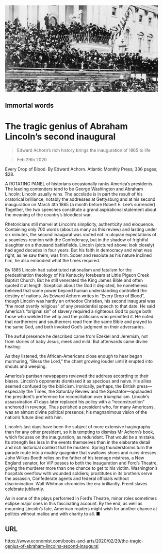 ![](./images/20200229_BKP004_0.jpg)

## Immortal words

# The tragic genius of Abraham Lincoln’s second inaugural

> Edward Achorn’s rich history brings the inauguration of 1865 to life

> Feb 29th 2020

Every Drop of Blood. By Edward Achorn. Atlantic Monthly Press; 336 pages; $28.

A  ROTATING PANEL of historians occasionally ranks America’s presidents. The leading contenders tend to be George Washington and Abraham Lincoln; Lincoln usually wins. The accolade is in part the result of his oratorical brilliance, notably the addresses at Gettysburg and at his second inauguration on March 4th 1865 (a month before Robert E. Lee’s surrender). Together, the two speeches constitute a grand aspirational statement about the meaning of the country’s bloodiest war.

Rhetoricians still marvel at Lincoln’s simplicity, authenticity and eloquence. Containing only 700 words (about as many as this review) and lasting under six minutes, the second inaugural was rooted not in utopian expectations of a seamless reunion with the Confederacy, but in the shadow of frightful slaughter on a thousand battlefields. Lincoln (pictured above: look closely) had aged decades in four years. But his faith in democracy and what was right, as he saw them, was firm. Sober and resolute as his nature inclined him, he also embodied what the times required.

By 1865 Lincoln had substituted rationalism and fatalism for the predestination theology of his Kentucky forebears at Little Pigeon Creek Baptist Church. But he still venerated the King James Bible and often quoted it at length. Sceptical about the God it depicted, he nonetheless believed that some power beyond human understanding controlled the destiny of nations. As Edward Achorn writes in “Every Drop of Blood”, though Lincoln was hardly an orthodox Christian, his second inaugural was “the most overtly religious” of any presidential speech to that date. He said America’s “original sin” of slavery required a righteous God to purge both those who wielded the whip and the politicians who permitted it. He noted that northerners and southerners read from the same Bible and prayed to the same God, and both invoked God’s judgment on their adversaries.

The awful presence he described came from Ezekiel and Jeremiah, not from stories of baby Jesus, meek and mild. But afterwards came divine healing:

As they listened, the African-Americans close enough to hear began murmuring, “Bless the Lord,” the chant growing louder until it erupted into shouts and weeping.

America’s partisan newspapers reviewed the address according to their biases. Lincoln’s opponents dismissed it as specious and naive. His allies seemed confused by the biblicism. Ironically, perhaps, the British press—especially the Times, the Saturday Review and the Spectator—applauded the president’s preference for reconciliation over triumphalism. Lincoln’s assassination 41 days later replaced his policy with a “reconstruction” anchored in revenge. Thus perished a president who, for many Americans, was an almost divine political presence; his magnanimous vision of the nation’s future died with him.

Lincoln’s last days have been the subject of more extensive hagiography than for any other president, so it is tempting to dismiss Mr Achorn’s book, which focuses on the inauguration, as redundant. That would be a mistake. Its strength lies less in the events themselves than in the elaborate detail and rich historical context that he musters. Spring thunderstorms turn the parade route into a muddy quagmire that swallows shoes and ruins dresses. John Wilkes Booth relies on the father of his teenage mistress, a New England senator, for VIP passes to both the inauguration and Ford’s Theatre, giving the murderer more than one chance to get to his victim. Washington’s hospitals overflow with wounded soldiers; prostitutes in its brothels serve the assassin, Confederate agents and federal officials without discrimination. Walt Whitman chronicles the era brilliantly. Freed slaves celebrate jubilantly.

As in some of the plays performed in Ford’s Theatre, minor roles sometimes eclipse major ones in this fascinating account. By the end, as well as mourning Lincoln’s fate, American readers might wish for another chance at politics without malice and with charity to all. ■

## URL

https://www.economist.com/books-and-arts/2020/02/29/the-tragic-genius-of-abraham-lincolns-second-inaugural
